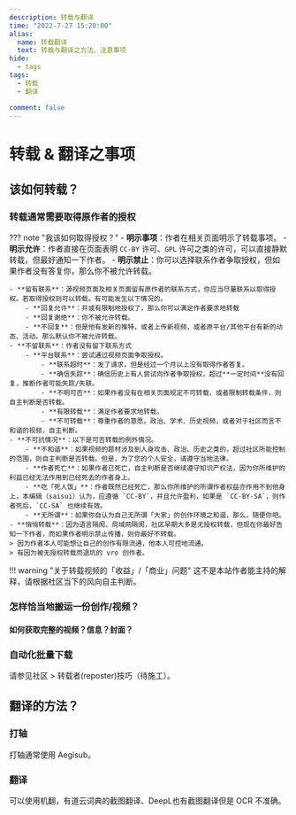 ```yaml
---
description: 转载与翻译
time: "2022-7-27 15:20:00"
alias: 
  name: 转载翻译
  text: 转载与翻译之方法、注意事项
hide:
  - tags
tags:
  - 转载
  - 翻译

comment: false
---
```


# 转载 & 翻译之事项
## 该如何转载？

### 转载通常需要取得原作者的授权

??? note "我该如何取得授权？"
	- **明示事项**：作者在相关页面明示了转载事项。
    	- **明示允许**：作者直接在页面表明 `CC-BY` 许可、`GPL` 许可之类的许可，可以直接静默转载，但最好通知一下作者。
    	- **明示禁止**：你可以选择联系作者争取授权，但如果作者没有答复你，那么你不被允许转载。

	- **留有联系**：源视频页面及相关页面留有原作者的联系方式，你应当尽量联系以取得授权。若取得授权则可以转载。有可能发生以下情况的。
		- **回复允许**：并或有限制地授权了，那么你可以满足作者要求地转载
		- **回复谢绝**：你不被允许转载。
		- **不回复**：但是他有发新的推特，或者上传新视频，或者原平台/其他平台有新的动态、活动。那么默认你不被允许转载。
	- **不留联系**：作者没有留下联系方式
    	- **平台联系**：尝试通过视频页面争取授权。
    		- **联系超时**：发了请求，但是经过一个月以上没有取得作者答复。
    		- **确信失踪**：确信历史上有人尝试向作者争取授权，超过**一定时间**没有回复，推断作者可能失踪/失联。
			- **不明可否**：如果作者没有在相关页面规定不可转载，或者限制转载条件，则自主判断是否转载。
			- **有限转载**：满足作者要求地转载。
			- **不可转载**：尊重作者的意愿。政治、学术、历史视频，或者对于社区而言不和谐的视频，自主判断。
	- **不可抗情况**：以下是可否转载的例外情况。
    	- **不和谐**：如果视频的题材涉及到人身攻击、政治、历史之类的，超过社区所能控制的范围，则自主判断是否转载。但是，为了您的个人安全，请遵守当地法律。
    	- **作者死亡**：如果作者已死亡，自主判断是否继续遵守知识产权法，因为你所维护的利益已经无法作用到已经死去的作者身上。
  		- **吃「死人饭」**：作者既然已经死亡，那么你所维护的所谓作者权益亦作用不到他身上，本编辑（saisui）认为，应遵循 `CC-BY`，并且允许盈利，如果是 `CC-BY-SA`，则作者死后，`CC-SA` 也继续有效。
    	- **无所谓**：如果你自认为自己无所谓「大家」的创作环境之和谐，那么，随便你吧。
	- **悄悄转载**：因为语言隔阂、局域网隔阂，社区早期大多是无授权转载，但现在你最好告知一下作者，而如果作者明示禁止传播，则你最好不转载。
	> 因为作者本人可能想让自己的创作有限流通，他本人可控地流通。
	> 有因为被无授权转载而退坑的 vro 创作者。

!!! warning "关于转载视频的「收益」/「商业」问题"
	这不是本站作者能主持的解释，请根据社区当下的风向自主判断。

### 怎样恰当地搬运一份创作/视频？

#### 如何获取完整的视频？信息？封面？

### 自动化批量下载

请参见社区 > 转载者(reposter)技巧（待施工）。

## 翻译的方法？


### 打轴

打轴通常使用 Aegisub。

### 翻译

可以使用机翻，有道云词典的截图翻译、DeepL也有截图翻译但是 OCR 不准确。
